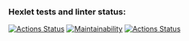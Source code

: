 ### Hexlet tests and linter status:
[![Actions Status](https://github.com/snuffy-hub/python-project-lvl1/workflows/hexlet-check/badge.svg)](https://github.com/snuffy-hub/python-project-lvl1/actions)   [![Maintainability](https://api.codeclimate.com/v1/badges/a99a88d28ad37a79dbf6/maintainability)](https://codeclimate.com/github/codeclimate/codeclimate/maintainability)
[![Actions Status](https://github.com/snuffy-hub/python-project-lvl1/workflows/python-app/badge.svg)](https://github.com/snuffy-hub/python-project-lvl1/actions) 
